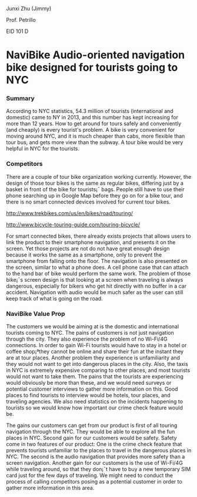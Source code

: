 Junxi Zhu (Jimmy)

Prof. Petrillo

EID 101 D

# NaviBike Audio-oriented navigation bike designed for tourists going to NYC

<h3> Summary </h3>

According to NYC statistics, 54.3 million of tourists (international and domestic) came to NY in 2013, and this number has kept increasing for more than 12 years. How to get around for tours safely and conveniently (and cheaply) is every tourist's problem. A bike is very convenient for moving around NYC, and it is much cheaper than cabs, more flexible than tour bus, and gets more view than the subway. A tour bike would be very helpful in NYC for the tourists.

<h3> Competitors </h3>
	
There are a couple of tour bike organization working currently. However, the design of those tour bikes is the same as regular bikes, differing just by a basket in front of the bike for tourists¡¯ bags. People still have to use their phone searching up in Google Map before they go on for a bike tour, and there is no smart connected devices involved for current tour bikes.

http://www.trekbikes.com/us/en/bikes/road/touring/

http://www.bicycle-touring-guide.com/touring-bicycle/

For smart connected bikes, there already exists projects that allows users to link the product to their smartphone navigation, and presents it on the screen. Yet those projects are not do not have great enough design because it works the same as a smartphone, only to prevent the smartphone from falling onto the floor. The navigation is also presented on the screen, similar to what a phone does. A cell phone case that can attach to the hand bar of bike would perform the same work. The problem of those bike¡¯s screen design is that looking at a screen when traveling is always dangerous, especially for bikers who get hit directly with no buffer in a car accident. Navigation with audio would be much safer as the user can still keep track of what is going on the road.

<h3> NaviBike Value Prop </h3>

The customers we would be aiming at is the domestic and international tourists coming to NYC. The pains of customers is not just navigation through the city. They also experience the problem of no Wi-Fi/4G connections. In order to gain Wi-Fi tourists would have to stay in a hotel or coffee shop¡ªthey cannot be online and share their fun at the instant they are at tour places. Another problem they experience is unfamiliarity and they would not want to get into dangerous places in the city. Also, the taxis in NYC is extremely expensive comparing to other places, and most tourists would not want to take them. The pains that the tourists are experiencing would obviously be more than these, and we would need surveys or potential customer interviews to gather more information on this. Good places to find tourists to interview would be hotels, tour places, and traveling agencies. We also need statistics on the incidents happening to tourists so we would know how important our crime check feature would be.

The gains our customers can get from our product is first of all touring navigation through the NYC. They would be able to explore all the fun places in NYC. Second gain for our customers would be safety. Safety come in two features of our product: One is the crime check feature that prevents tourists unfamiliar to the places to travel in the dangerous places in NYC. The second is the audio navigation that provides more safety than a screen navigation. Another gain for our customers is the use of Wi-Fi/4G while traveling around, so that they don¡¯t have to buy a new temporary SIM card just for the few days of traveling. We might need to conduct the process of calling competitors posing as a potential customer in order to gather more information in this area.

